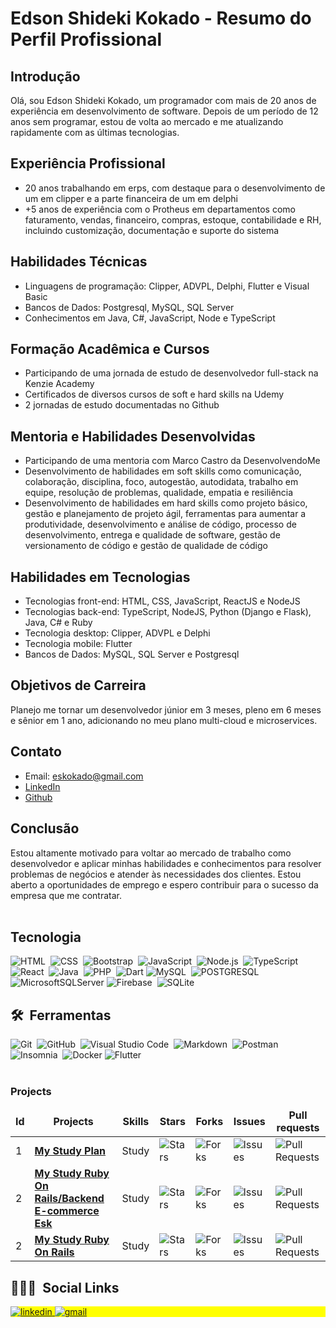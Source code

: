 <!--
**eskokado/eskokado** is a ✨ _special_ ✨ repository because its `README.md` (this file) appears on your GitHub profile.

Here are some ideas to get you started:

- 🔭 I’m currently working on ...
- 🌱 I’m currently learning ...
- 👯 I’m looking to collaborate on ...
- 🤔 I’m looking for help with ...
- 💬 Ask me about ...
- 📫 How to reach me: ...
- 😄 Pronouns: ...
- ⚡ Fun fact: ...
-->
# Edson Shideki Kokado - Resumo do Perfil Profissional

## Introdução

Olá, sou Edson Shideki Kokado, um programador com mais de 20 anos de experiência em desenvolvimento de software. Depois de um período de 12 anos sem programar, estou de volta ao mercado e me atualizando rapidamente com as últimas tecnologias.

## Experiência Profissional

- 20 anos trabalhando em erps, com destaque para o desenvolvimento de um em clipper e a parte financeira de um em delphi
- +5 anos de experiência com o Protheus em departamentos como faturamento, vendas, financeiro, compras, estoque, contabilidade e RH, incluindo customização, documentação e suporte do sistema

## Habilidades Técnicas

- Linguagens de programação: Clipper, ADVPL, Delphi, Flutter e Visual Basic
- Bancos de Dados: Postgresql, MySQL, SQL Server
- Conhecimentos em Java, C#, JavaScript, Node e TypeScript

## Formação Acadêmica e Cursos

- Participando de uma jornada de estudo de desenvolvedor full-stack na Kenzie Academy
- Certificados de diversos cursos de soft e hard skills na Udemy
- 2 jornadas de estudo documentadas no Github

## Mentoria e Habilidades Desenvolvidas

- Participando de uma mentoria com Marco Castro da DesenvolvendoMe
- Desenvolvimento de habilidades em soft skills como comunicação, colaboração, disciplina, foco, autogestão, autodidata, trabalho em equipe, resolução de problemas, qualidade, empatia e resiliência
- Desenvolvimento de habilidades em hard skills como projeto básico, gestão e planejamento de projeto ágil, ferramentas para aumentar a produtividade, desenvolvimento e análise de código, processo de desenvolvimento, entrega e qualidade de software, gestão de versionamento de código e gestão de qualidade de código

## Habilidades em Tecnologias

- Tecnologias front-end: HTML, CSS, JavaScript, ReactJS e NodeJS
- Tecnologias back-end: TypeScript, NodeJS, Python (Django e Flask), Java, C# e Ruby
- Tecnologia desktop: Clipper, ADVPL e Delphi
- Tecnologia mobile: Flutter
- Bancos de Dados: MySQL, SQL Server e Postgresql

## Objetivos de Carreira

Planejo me tornar um desenvolvedor júnior em 3 meses, pleno em 6 meses e sênior em 1 ano, adicionando no meu plano multi-cloud e microservices.

## Contato

- Email: eskokado@gmail.com
- [LinkedIn](https://www.linkedin.com/in/edson-shideki-kokado/)
- [Github](https://github.com/eskokado)

## Conclusão

Estou altamente motivado para voltar ao mercado de trabalho como desenvolvedor e aplicar minhas habilidades e conhecimentos para resolver problemas de negócios e atender às necessidades dos clientes. Estou aberto a oportunidades de emprego e espero contribuir para o sucesso da empresa que me contratar.
<br><br>  

## Tecnologia

![HTML](https://img.shields.io/badge/-HTML-05122A?style=flat&logo=HTML5)&nbsp;
![CSS](https://img.shields.io/badge/-CSS-05122A?style=flat&logo=CSS3&logoColor=1572B6)&nbsp;
![Bootstrap](https://img.shields.io/badge/-Bootstrap-05122A?style=flat&logo=bootstrap)&nbsp;
![JavaScript](https://img.shields.io/badge/-JavaScript-05122A?style=flat&logo=javascript)&nbsp;
![Node.js](https://img.shields.io/badge/-Node.js-05122A?style=flat&logo=node.js)&nbsp;
![TypeScript](https://img.shields.io/badge/typescript-05122A.svg?style=flat&logo=typescript)
![React](https://img.shields.io/badge/-React-05122A?style=flat&logo=react)&nbsp;
![Java](https://img.shields.io/badge/-Java-05122A?style=flat&logo=spring)&nbsp;
![PHP](https://img.shields.io/badge/-PHP-05122A?style=flat&logo=php)&nbsp;
![Dart](https://img.shields.io/badge/dart-05122A.svg?style=flat&logo=dart)
![MySQL](https://img.shields.io/badge/-MySQL-05122A?style=flat&logo=mysql)&nbsp;
![POSTGRESQL](https://img.shields.io/badge/-PostgreSQL-05122A?style=flat&logo=postgresql)&nbsp;
![MicrosoftSQLServer](https://img.shields.io/badge/Microsoft%20SQL%20Sever-05122A?style=flat&logo=microsoft%20sql%20server)
![Firebase](https://img.shields.io/badge/-Firebase-05122A?style=flat&logo=firebase)&nbsp;
![SQLite](https://img.shields.io/badge/-SQLite-05122A?style=flat&logo=sqlite)&nbsp;

## 🛠 &nbsp;Ferramentas
![Git](https://img.shields.io/badge/-Git-05122A?style=flat&logo=git)&nbsp;
![GitHub](https://img.shields.io/badge/-GitHub-05122A?style=flat&logo=github)&nbsp;
![Visual Studio Code](https://img.shields.io/badge/-Visual%20Studio%20Code-05122A?style=flat&logo=visual-studio-code&logoColor=007ACC)&nbsp;
![Markdown](https://img.shields.io/badge/-Markdown-05122A?style=flat&logo=markdown)&nbsp;
![Postman](https://img.shields.io/badge/Postman-05122A?style=flat&logo=postman)
![Insomnia](https://img.shields.io/badge/-Insomnia-05122A?style=flat&logo=insominia)&nbsp;
![Docker](https://img.shields.io/badge/docker-05122A?style=flat&logo=docker)
![Flutter](https://img.shields.io/badge/Flutter-05122A?style=flat&logo=Flutter)
<br><br>

<h3>Projects</h3>
<table>
    <thead align="center">
        <tr border: none;>
            <td><b>Id</b></td>
	    <td><b>Projects</b></td>
	    <td><b>Skills</b></td>
            <td><b>Stars</b></td>
            <td><b>Forks</b></td>
            <td><b>Issues</b></td>
            <td><b>Pull requests</b></td>
        </tr>
    </thead>
    <tbody>
	<tr>
		<td>1</td>
            	<td><a href="https://github.com/eskokado/my_study_plan"><b>My Study Plan</b></a></td>
		<td>Study</td>
            	<td><img alt="Stars" src="https://img.shields.io/github/stars/eskokado/my_study_plan?style=flat-square&labelColor=343b41" /></td>
            	<td><img alt="Forks" src="https://img.shields.io/github/forks/eskokado/my_study_plan?style=flat-square&labelColor=343b41" /></td>
            	<td><img alt="Issues" src="https://img.shields.io/github/issues/eskokado/my_study_plan?style=flat-square&labelColor=343b41" /></td>
            	<td><img alt="Pull Requests" src="https://img.shields.io/github/issues-pr/eskokado/my_study_plan?style=flat-square&labelColor=343b41" /></td>
        </tr>
	<tr>
		<td>2</td>
            	<td><a href="https://github.com/eskokado/ecommerce-api-esk"><b>My Study Ruby On Rails/Backend E-commerce Esk</b></a></td>
		<td>Study</td>
            	<td><img alt="Stars" src="https://img.shields.io/github/stars/eskokado/ecommerce-api-esk?style=flat-square&labelColor=343b41" /></td>
            	<td><img alt="Forks" src="https://img.shields.io/github/forks/eskokado/ecommerce-api-esk?style=flat-square&labelColor=343b41" /></td>
            	<td><img alt="Issues" src="https://img.shields.io/github/issues/eskokado/ecommerce-api-esk?style=flat-square&labelColor=343b41" /></td>
            	<td><img alt="Pull Requests" src="https://img.shields.io/github/issues-pr/eskokado/ecommerce-api-esk?style=flat-square&labelColor=343b41" /></td>
        </tr>
	<tr>
		<td>2</td>
            	<td><a href="https://github.com/eskokado/udm-ror-mpv-almoxarifado"><b>My Study Ruby On Rails</b></a></td>
		<td>Study</td>
            	<td><img alt="Stars" src="https://img.shields.io/github/stars/eskokado/udm-ror-mpv-almoxarifado?style=flat-square&labelColor=343b41" /></td>
            	<td><img alt="Forks" src="https://img.shields.io/github/forks/eskokado/udm-ror-mpv-almoxarifado?style=flat-square&labelColor=343b41" /></td>
            	<td><img alt="Issues" src="https://img.shields.io/github/issues/eskokado/udm-ror-mpv-almoxarifado?style=flat-square&labelColor=343b41" /></td>
            	<td><img alt="Pull Requests" src="https://img.shields.io/github/issues-pr/udm-ror-mpv-almoxarifado?style=flat-square&labelColor=343b41" /></td>
        </tr>
    </tbody>
</table>


## 👨🏽‍🦲 &nbsp;Social Links

<p align="left" style="background:yellow">  
  <a href="https://www.linkedin.com/in/edson-shideki-kokado/" target="_blank">
    <img src="https://img.shields.io/badge/-LinkedIn-%230077B5?style=for-the-badge&logo=linkedin&logoColor=white" alt="linkedin" target="_blank">
  </a>
  
  <a href = "mailto:eskokado@gmail.com">
    <img src="https://img.shields.io/badge/Gmail-D14836?style=for-the-badge&logo=gmail&logoColor=white" alt="gmail" target="_blank">
  </a>  
</p>
